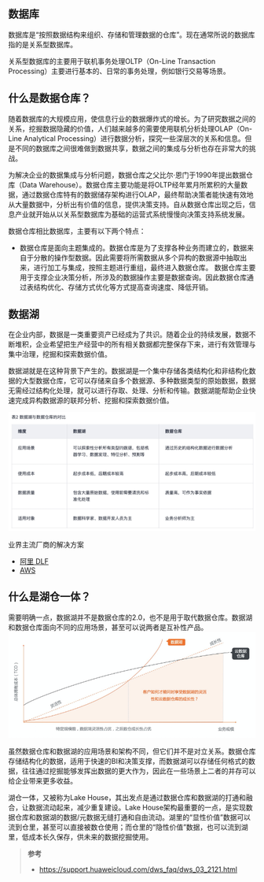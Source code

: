## 数据库
数据库是“按照数据结构来组织、存储和管理数据的仓库”。现在通常所说的数据库指的是关系型数据库。

关系型数据库的主要用于联机事务处理OLTP（On-Line Transaction Processing）主要进行基本的、日常的事务处理，例如银行交易等场景。

## 什么是数据仓库？

随着数据库的大规模应用，使信息行业的数据爆炸式的增长。为了研究数据之间的关系，挖掘数据隐藏的价值，人们越来越多的需要使用联机分析处理OLAP（On-Line Analytical Processing）进行数据分析，探究一些深层次的关系和信息。但是不同的数据库之间很难做到数据共享，数据之间的集成与分析也存在非常大的挑战。

为解决企业的数据集成与分析问题，数据仓库之父比尔·恩门于1990年提出数据仓库（Data Warehouse）。数据仓库主要功能是将OLTP经年累月所累积的大量数据，通过数据仓库特有的数据储存架构进行OLAP，最终帮助决策者能快速有效地从大量数据中，分析出有价值的信息，提供决策支持。自从数据仓库出现之后，信息产业就开始从以关系型数据库为基础的运营式系统慢慢向决策支持系统发展。

数据仓库相比数据库，主要有以下两个特点：

- 数据仓库是面向主题集成的。数据仓库是为了支撑各种业务而建立的，数据来自于分散的操作型数据。因此需要将所需数据从多个异构的数据源中抽取出来，进行加工与集成，按照主题进行重组，最终进入数据仓库。
数据仓库主要用于支撑企业决策分析，所涉及的数据操作主要是数据查询。因此数据仓库通过表结构优化、存储方式优化等方式提高查询速度、降低开销。

## 数据湖

在企业内部，数据是一类重要资产已经成为了共识。随着企业的持续发展，数据不断堆积，企业希望把生产经营中的所有相关数据都完整保存下来，进行有效管理与集中治理，挖掘和探索数据价值。

数据湖就是在这种背景下产生的。数据湖是一个集中存储各类结构化和非结构化数据的大型数据仓库，它可以存储来自多个数据源、多种数据类型的原始数据，数据无需经过结构化处理，就可以进行存取、处理、分析和传输。数据湖能帮助企业快速完成异构数据源的联邦分析、挖掘和探索数据价值。

<img src="./assets/dataLake.jpg">

业界主流厂商的解决方案
- [阿里 DLF](https://help.aliyun.com/document_detail/183492.html)
- [AWS](https://docs.aws.amazon.com/zh_cn/lake-formation/latest/dg/how-it-works.html)



## 什么是湖仓一体？

需要明确一点，数据湖并不是数据仓库的2.0，也不是用于取代数据仓库。数据湖和数据仓库面向不同的应用场景，甚至可以说两者是互补性产品。
<img src="./assets/数据湖.png">

虽然数据仓库和数据湖的应用场景和架构不同，但它们并不是对立关系。数据仓库存储结构化的数据，适用于快速的BI和决策支撑，而数据湖可以存储任何格式的数据，往往通过挖掘能够发挥出数据的更大作为，因此在一些场景上二者的并存可以给企业带来更多收益。

湖仓一体，又被称为Lake House，其出发点是通过数据仓库和数据湖的打通和融合，让数据流动起来，减少重复建设。Lake House架构最重要的一点，是实现数据仓库和数据湖的数据/元数据无缝打通和自由流动。湖里的“显性价值”数据可以流到仓里，甚至可以直接被数仓使用；而仓里的“隐性价值”数据，也可以流到湖里，低成本长久保存，供未来的数据挖掘使用。


> **参考**
> - https://support.huaweicloud.com/dws_faq/dws_03_2121.html